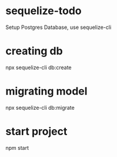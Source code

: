 # sequelize-todo

Setup Postgres Database, use sequelize-cli

# creating db

npx sequelize-cli db:create

# migrating model

npx sequelize-cli db:migrate

# start project

npm start
